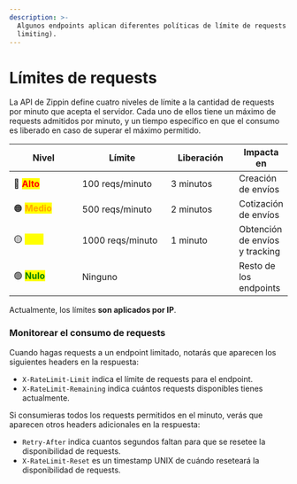 ```yaml
---
description: >-
  Algunos endpoints aplican diferentes políticas de límite de requests (rate
  limiting).
---
```


# Límites de requests

La API de Zippin define cuatro niveles de límite a la cantidad de requests por minuto que acepta el servidor. Cada uno de ellos tiene un máximo de requests admitidos por minuto, y un tiempo específico en que el consumo es liberado en caso de superar el máximo permitido.

<table><thead><tr><th width="136">Nivel</th><th width="170">Límite</th><th width="119">Liberación</th><th>Impacta en</th></tr></thead><tbody><tr><td><span data-gb-custom-inline data-tag="emoji" data-code="1f534">🔴</span> <mark style="color:red;"><strong>Alto</strong></mark></td><td>100 reqs/minuto</td><td>3 minutos</td><td>Creación de envíos</td></tr><tr><td><span data-gb-custom-inline data-tag="emoji" data-code="1f7e0">🟠</span> <mark style="color:orange;"><strong>Medio</strong></mark></td><td>500 reqs/minuto</td><td>2 minutos</td><td>Cotización de envíos</td></tr><tr><td><span data-gb-custom-inline data-tag="emoji" data-code="1f7e1">🟡</span> <mark style="color:yellow;"><strong>Bajo</strong></mark></td><td>1000 reqs/minuto</td><td>1 minuto</td><td>Obtención de envíos y tracking</td></tr><tr><td><span data-gb-custom-inline data-tag="emoji" data-code="1f7e2">🟢</span> <mark style="color:green;"><strong>Nulo</strong></mark></td><td>Ninguno</td><td></td><td>Resto de los endpoints</td></tr></tbody></table>

Actualmente, los límites **son aplicados por IP**.

### Monitorear el consumo de requests

Cuando hagas requests a un endpoint limitado, notarás que aparecen los siguientes headers en la respuesta:

* `X-RateLimit-Limit` indica el límite de requests para el endpoint.
* `X-RateLimit-Remaining` indica cuántos requests disponibles tienes actualmente.

Si consumieras todos los requests permitidos en el minuto, verás que aparecen otros headers adicionales en la respuesta:

* `Retry-After` indica cuantos segundos faltan para que se resetee la disponibilidad de requests.
* `X-RateLimit-Reset` es un timestamp UNIX de cuándo reseteará la disponibilidad de requests.
